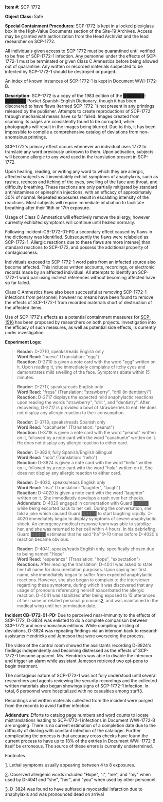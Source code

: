 **Item #:** SCP-1772

**Object Class:** Safe

**Special Containment Procedures:** SCP-1772 is kept in a locked plexiglass box in the High-Value Documents section of the Site-19 Archives. Access may be granted with authorization from the Head Archivist and the lead researcher on SCP-1772.

All individuals given access to SCP-1772 must be quarantined until verified to be free of SCP-1772-1 infection. Any personnel under the effects of SCP-1772-1 must be terminated or given Class C Amnestics before being allowed out of quarantine. Any written or recorded materials suspected to be infected by SCP-1772-1 should be destroyed or purged.

An index of known instances of SCP-1772-1 is kept in Document WWI-1772-B.

**Description:** SCP-1772 is a copy of the 1983 edition of the ███████-███████ Pocket Spanish-English Dictionary, though it has been discovered to have flaws (termed SCP-1772-1) not present in any printings released by the publisher. Attempts to create reproductions of SCP-1772 through mechanical means have so far failed. Images created from scanning its pages are consistently found to be corrupted, while photographs will result in the images being blurred. Due to this, it has been impossible to compile a comprehensive catalog of deviations from non-anomalous printings.

SCP-1772's primary effect occurs whenever an individual uses 1772 to translate any word previously unknown to them. Upon activation, subjects will become allergic to any word used in the translation present in SCP-1772.

Upon hearing, reading, or writing any word to which they are allergic, affected subjects will immediately exhibit symptoms of anaphylaxis, such as rashes, redness and itching of the eyes, swelling of the face and throat, and difficulty breathing. These reactions are only partially mitigated by standard antihistamines or epinephrin injections, with an efficacy of approximately 30% of normal. Repeated exposures result in escalating intensity of the reactions. Most subjects will require immediate intubation to facilitate breathing after their 16th or 17th exposure.

Usage of Class C Amnestics will effectively remove the allergy, however currently exhibited symptoms will continue until healed normally.

Following Incident-CB-1772-01-PD a secondary effect caused by flaws in the dictionary was identified. Subsequently the flaws were relabeled as SCP-1772-1. Allergic reactions due to these flaws are more intense[1](javascript:;) than standard reactions to SCP-1772, and possess the additional property of contagiousness.

Individuals exposed to SCP-1772-1 word pairs from an infected source also become affected. This includes written accounts, recordings, or electronic records made by an affected individual. All attempts to identify an SCP-1772-1 word pair using indirect references without becoming affected have so far failed.

Class C Amnestics have also been successful at removing SCP-1772-1 infections from personnel, however no means have been found to remove the effects of SCP-1772-1 from recorded materials short of destruction of the affected items.

Use of SCP-1772's effects as a potential containment measures for [SCP-1516](/scp-1516) has been proposed by researchers on both projects. Investigation into the efficacy of such measures, as well as potential side effects, is currently under investigation.

**Experiment Logs:**

> **Reader:** D-2710, speaks/reads English only  
> **Word Read:** "huevo" (Translation: "egg")  
> **Reaction:** D-2710 is given a note card with the word "egg" written on it. Upon reading it, she immediately complains of itchy eyes and demonstrates mild swelling of the face. Symptoms abate within 15 minutes.

> **Reader:** D-2717, speaks/reads English only  
> **Word Read:** "fresa" (Translation: "strawberry", "drill (in dentistry)")  
> **Reaction:** D-2717 displays the expected mild anaphylactic reactions upon reading the words "strawberry", "drill", and "dentistry". After recovering, D-2717 is provided a bowl of strawberries to eat. He does not display any allergic reaction to their consumption.

> **Reader:** D-3718, speaks/reads Spanish only  
> **Word Read:** "cacahuete" (Translation: "peanut")  
> **Reaction:** D-3718 is given a note card with the word "peanut" written on it, followed by a note card with the word "cacahuete" written on it. He does not display any allergic reaction to either card.

> **Reader:** D-3824, fully Spanish/English bilingual  
> **Word Read:** "hola" (Translation: "hello")  
> **Reaction:** D-3824 is given a note card with the word "hello" written on it, followed by a note card with the word "hola" written on it. She does not display any allergic reaction to either card.

> **Reader:** D-4020, speaks/reads English only  
> **Word Read:** "risa" (Translation: "laughter", "laugh")  
> **Reaction:** D-4020 is given a note card with the word "laughter" written on it. She immediately develops a rash over her cheeks.  
> **Addendum:** D-4020 engaged in conversation with Guard █████ while being escorted back to her cell. During the conversation, she told a joke which caused Guard █████ to start laughing rapidly. D-4020 immediately began to display symptoms of severe anaphylactic shock. An emergency medical response team was able to stabilize her, and she was returned to her cell within 4 hours. In his debriefing, Guard █████ estimates that he said "ha" 9-10 times before D-4020's reaction became obvious.

> **Reader:** D-4041, speaks/reads English only, specifically chosen due to being named "Hope"  
> **Word Read:** "esperanza" (Translation: "hope", "expectation")  
> **Reactions:** After reading the translation, D-4041 was asked to state her full name for documentation purposes. Upon saying her first name, she immediately began to suffer from expected anaphylactic reactions. However, she also began to complain to the interviewer regarding these symptoms, during which it was discovered that any usage of pronouns referencing herself exacerbated the allergic reaction. D-4041 was stabilized after being exposed to 15 utterances of her name or related personal pronouns[2](javascript:;), and was maintained in the medical wing until her termination date.

**Incident CB-1772-01-PD:** Due to perceived near-immunity to the effects of SCP-1772, D-3824 was enlisted to do a complete comparison between SCP-1772 and non-anomalous editions. While compiling a listing of deviations, D-3824 was repeating findings via an intercom back to research assistants Hendricks and Jameson that were overseeing the process.

The video of the control room showed the assistants recording D-3824's findings independently and becoming distressed as the effects of SCP-1772-1 became apparent. Ms. Hendricks was able to disable the intercom and trigger an alarm while assistant Jameson retrieved two epi-pens to begin treatment.

The contagious nature of SCP-1772-1 was not fully understood until several researchers and agents reviewing the security recordings and the collected written materials also began showings signs of SCP-1772-1 infection. In total, 6 personnel were hospitalized with no casualties among staff[3](javascript:;).

Recordings and written materials collected from the incident were purged from the records to avoid further infection.

**Addendum:** Efforts to catalog page numbers and word counts to locate mistranslations leading to SCP-1772-1 infections in Document WWI-1772-B are ongoing. There is no current estimation of a completion date due to the difficulty of dealing with constant infection of the cataloger. Further complicating the process is that accuracy cross checks have found the current process to have up to 18% of the entries in Document WWI-1772-B itself be erroneous. The source of these errors is currently undetermined.

Footnotes

[1](javascript:;). Lethal symptoms usually appearing between 4 to 8 exposures.

[2](javascript:;). Observed allergenic words included "Hope", "I", "me", and "my" when used by D-4041 and "she", "her", and "you" when used by other personnel.

[3](javascript:;). D-3824 was found to have suffered a myocardial infarction due to anaphylaxis and was pronounced dead on arrival
